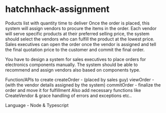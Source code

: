 # hatchnhack-assignment

Poducts list with quantity
time to deliver
Once the order is placed, this system will assign vendors to procure the items in the order. Each vendor will serve specific products at their preferred selling price, the system should select the vendors who can fulfill the product at the lowest price.
Sales executives can open the order once the vendor is assigned and tell the final quotation price to the customer and commit the final order.

You have to design a system for sales executives to place orders for electronics components manually. The system should be able to recommend and assign vendors also based on components type.

Function/APIs to create
createOrder - (placed by sales guy)
viewOrder - (with the vendor details assigned by the system)
commitOrder - finalize the order and move it for fulfillment
Also add necessary functions like CreateVendor & grace handling of errors and exceptions etc..

Language - Node & Typescript
